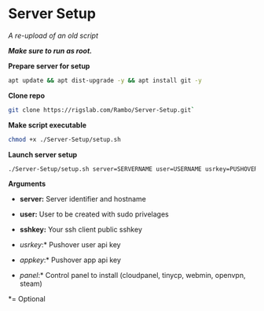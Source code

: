 # Server Setup
*A re-upload of an old script*

***Make sure to run as root.***

**Prepare server for setup**

```bash
apt update && apt dist-upgrade -y && apt install git -y
```

**Clone repo**

```bash
git clone https://rigslab.com/Rambo/Server-Setup.git`
```

**Make script executable**

```bash
chmod +x ./Server-Setup/setup.sh
```

**Launch server setup**

```bash
./Server-Setup/setup.sh server=SERVERNAME user=USERNAME usrkey=PUSHOVER_USER appkey=PUSHOVER_APP sshkey=YOUR_CLIENT_SSH_KEY
```

**Arguments**

- **server:** Server identifier and hostname

- **user:** User to be created with sudo privelages

- **sshkey:** Your ssh client public sshkey 

- *usrkey*:* Pushover user api key

- *appkey*:* Pushover app api key

- *panel*:* Control panel to install (cloudpanel, tinycp, webmin, openvpn, steam)

*= Optional